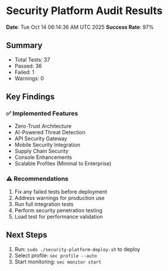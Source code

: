 # Security Platform Audit Results

**Date**: Tue Oct 14 06:14:36 AM UTC 2025
**Success Rate**: 97%

## Summary
- Total Tests: 37
- Passed: 36  
- Failed: 1
- Warnings: 0

## Key Findings

### ✅ Implemented Features
- Zero-Trust Architecture
- AI-Powered Threat Detection
- API Security Gateway
- Mobile Security Integration
- Supply Chain Security
- Console Enhancements
- Scalable Profiles (Minimal to Enterprise)

### ⚠️ Recommendations
1. Fix any failed tests before deployment
2. Address warnings for production use
3. Run full integration tests
4. Perform security penetration testing
5. Load test for performance validation

## Next Steps
1. Run: `sudo ./security-platform-deploy.sh` to deploy
2. Select profile: `sec profile --auto`
3. Start monitoring: `sec monitor start`
